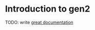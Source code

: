 # Introduction to gen2

TODO: write [great documentation](http://jacobian.org/writing/what-to-write/)
